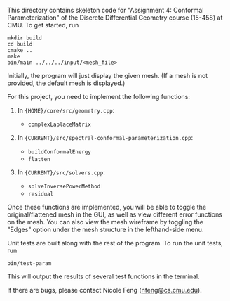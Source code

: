 This directory contains skeleton code for "Assignment 4: Conformal Parameterization" of the Discrete Differential Geometry course (15-458) at CMU. To get started, run

```
mkdir build
cd build
cmake ..
make
bin/main ../../../input/<mesh_file>
```

Initially, the program will just display the given mesh. (If a mesh is not 
provided, the default mesh is displayed.)

For this project, you need to implement the following functions:
1. In `{HOME}/core/src/geometry.cpp`:

	* `complexLaplaceMatrix`

2. In `{CURRENT}/src/spectral-conformal-parameterization.cpp`:

	* `buildConformalEnergy`
	* `flatten`

3. In `{CURRENT}/src/solvers.cpp`:

	* `solveInversePowerMethod`
	* `residual`

Once these functions are implemented, you will be able to toggle the original/flattened mesh in the GUI, as well as view different error functions on the mesh. You can also view the mesh wireframe by 
toggling the "Edges" option under the mesh structure in the lefthand-side menu.

Unit tests are built along with the rest of the program. To run the unit tests, run
```
bin/test-param
```
This will output the results of several test functions in the terminal.

If there are bugs, please contact Nicole Feng (nfeng@cs.cmu.edu).
